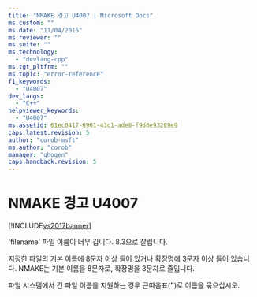 ```yaml
---
title: "NMAKE 경고 U4007 | Microsoft Docs"
ms.custom: ""
ms.date: "11/04/2016"
ms.reviewer: ""
ms.suite: ""
ms.technology: 
  - "devlang-cpp"
ms.tgt_pltfrm: ""
ms.topic: "error-reference"
f1_keywords: 
  - "U4007"
dev_langs: 
  - "C++"
helpviewer_keywords: 
  - "U4007"
ms.assetid: 61ec0417-6961-43c1-ade8-f9d6e93289e9
caps.latest.revision: 5
author: "corob-msft"
ms.author: "corob"
manager: "ghogen"
caps.handback.revision: 5
---
```

# NMAKE 경고 U4007
[!INCLUDE[vs2017banner](../../assembler/inline/includes/vs2017banner.md)]

'filename' 파일 이름이 너무 깁니다. 8.3으로 잘립니다.  
  
 지정한 파일의 기본 이름에 8문자 이상 들어 있거나 확장명에 3문자 이상 들어 있습니다.  NMAKE는 기본 이름을 8문자로, 확장명을 3문자로 줄입니다.  
  
 파일 시스템에서 긴 파일 이름을 지원하는 경우 큰따옴표\(**"**\)로 이름을 묶으십시오.